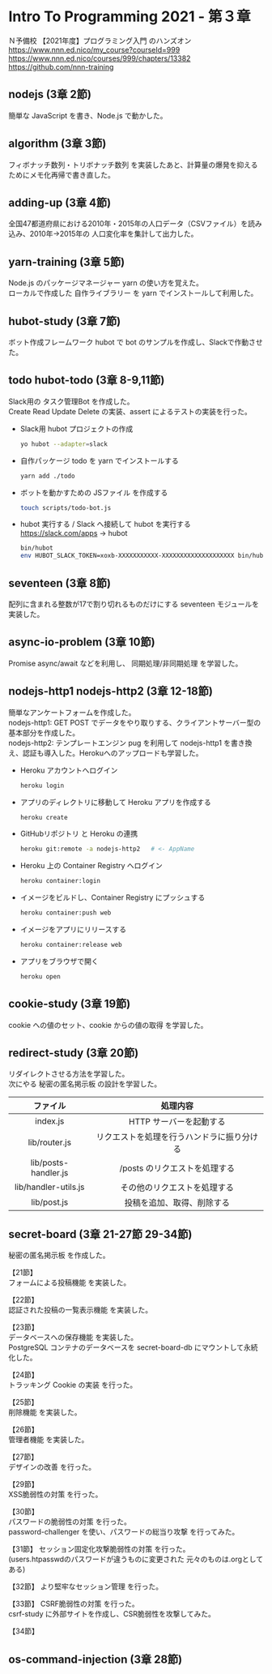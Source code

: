 # Intro To Programming 2021 - 第３章

Ｎ予備校 【2021年度】プログラミング入門 のハンズオン  
https://www.nnn.ed.nico/my_course?courseId=999  
https://www.nnn.ed.nico/courses/999/chapters/13382  
https://github.com/nnn-training  


## nodejs (3章 2節)

簡単な JavaScript を書き、Node.js で動かした。  


## algorithm (3章 3節)

フィボナッチ数列・トリボナッチ数列 を実装したあと、計算量の爆発を抑えるためにメモ化再帰で書き直した。   


## adding-up (3章 4節)

全国47都道府県における2010年・2015年の人口データ（CSVファイル）を読み込み、2010年→2015年の 人口変化率を集計して出力した。  


## yarn-training (3章 5節)

Node.js のパッケージマネージャー yarn の使い方を覚えた。  
ローカルで作成した 自作ライブラリー を yarn でインストールして利用した。  


## hubot-study (3章 7節)

ボット作成フレームワーク hubot で bot のサンプルを作成し、Slackで作動させた。  


## todo hubot-todo (3章 8-9,11節)

Slack用の タスク管理Bot を作成した。  
Create Read Update Delete の実装、assert によるテストの実装を行った。  

- Slack用 hubot プロジェクトの作成  
	```sh
	yo hubot --adapter=slack
	```
- 自作パッケージ todo を yarn でインストールする  
	```sh
	yarn add ./todo
	```
- ボットを動かすための JSファイル を作成する  
	```sh
	touch scripts/todo-bot.js
	```
- hubot 実行する / Slack へ接続して hubot を実行する  
	https://slack.com/apps -> hubot  
	```sh
	bin/hubot
	env HUBOT_SLACK_TOKEN=xoxb-XXXXXXXXXXX-XXXXXXXXXXXXXXXXXXXX bin/hubot --adapter slack
	```


## seventeen (3章 8節)

配列に含まれる整数が17で割り切れるものだけにする seventeen モジュールを実装した。  


## async-io-problem (3章 10節)

Promise async/await などを利用し、 同期処理/非同期処理 を学習した。  


## nodejs-http1 nodejs-http2 (3章 12-18節)

簡単なアンケートフォームを作成した。  
nodejs-http1: GET POST でデータをやり取りする、クライアントサーバー型の基本部分を作成した。  
nodejs-http2: テンプレートエンジン pug を利用して nodejs-http1 を書き換え、認証も導入した。Herokuへのアップロードも学習した。  

- Heroku アカウントへログイン  
  ```sh
  heroku login
  ```
- アプリのディレクトリに移動して Heroku アプリを作成する  
  ```sh
  heroku create
  ```
- GitHubリポジトリ と Heroku の連携  
  ```sh
  heroku git:remote -a nodejs-http2   # <- AppName
  ```

- Heroku 上の Container Registry へログイン  
  ```sh
  heroku container:login
  ```
- イメージをビルドし、Container Registry にプッシュする  
  ```sh
  heroku container:push web
  ```
- イメージをアプリにリリースする  
  ```sh
  heroku container:release web
  ```
- アプリをブラウザで開く  
  ```sh
  heroku open
  ```


## cookie-study (3章 19節)

cookie への値のセット、cookie からの値の取得 を学習した。  


## redirect-study (3章 20節)

リダイレクトさせる方法を学習した。  
次にやる 秘密の匿名掲示板 の設計を学習した。  

|ファイル            |処理内容                                  |
|:------------------:|:----------------------------------------:|
|index.js            |HTTP サーバーを起動する                   |
|lib/router.js       |リクエストを処理を行うハンドラに振り分ける|
|lib/posts-handler.js|/posts のリクエストを処理する             |
|lib/handler-utils.js|その他のリクエストを処理する              |
|lib/post.js         |投稿を追加、取得、削除する                |


## secret-board (3章 21-27節 29-34節)

秘密の匿名掲示板 を作成した。  

【21節】  
フォームによる投稿機能 を実装した。  

【22節】  
認証された投稿の一覧表示機能 を実装した。  

【23節】  
データベースへの保存機能 を実装した。  
PostgreSQL コンテナのデータベースを secret-board-db にマウントして永続化した。  

【24節】  
トラッキング Cookie の実装 を行った。  

【25節】  
削除機能 を実装した。  

【26節】  
管理者機能 を実装した。  

【27節】  
デザインの改善 を行った。  

【29節】  
XSS脆弱性の対策 を行った。  

【30節】  
パスワードの脆弱性の対策 を行った。  
password-challenger を使い、パスワードの総当り攻撃 を行ってみた。  

【31節】
セッション固定化攻撃脆弱性の対策 を行った。  
(users.htpasswdのパスワードが違うものに変更された 元々のものは.orgとしてある)  

【32節】
より堅牢なセッション管理 を行った。  

【33節】
CSRF脆弱性の対策 を行った。  
csrf-study に外部サイトを作成し、CSR脆弱性を攻撃してみた。  

【34節】


## os-command-injection (3章 28節)

